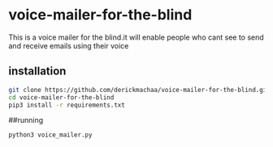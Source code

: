 # voice-mailer-for-the-blind
This is a voice mailer for the blind.it will enable people who cant see to send and receive emails
using their voice
## installation
```bash
git clone https://github.com/derickmachaa/voice-mailer-for-the-blind.git
cd voice-mailer-for-the-blind
pip3 install -r requirements.txt
```
##running 
```bash
python3 voice_mailer.py
```
